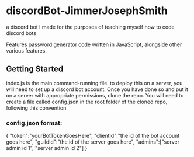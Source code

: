 # discordBot-JimmerJosephSmith
a discord bot I made for the purposes of teaching myself how to code discord bots

Features password generator code written in JavaScript, alongside other various features.

## Getting Started
index.js is the main command-running file. to deploy this on a server, you will need to set up a discord bot account. Once you have done so and put it on a server with appropriate permissions, clone the repo. You will need to create a file called config.json in the root folder of the cloned repo, following this convention

### config.json format:
{
  "token":"yourBotTokenGoesHere", 
  "clientId":"the id of the bot account goes here", 
  "guildId":"the id of the server goes here", 
  "admins":["server admin id 1", "server admin id 2"]
}
